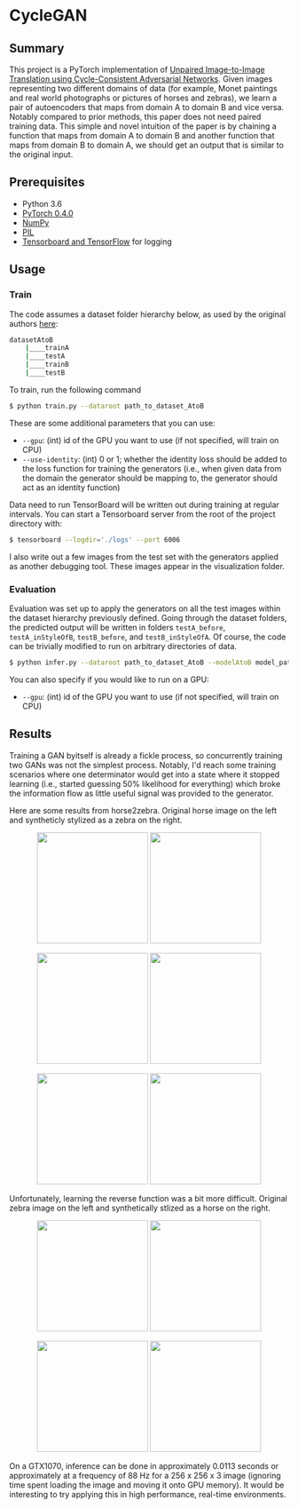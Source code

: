 # CycleGAN

## Summary
This project is a PyTorch implementation of [Unpaired Image-to-Image Translation using Cycle-Consistent Adversarial Networks](https://arxiv.org/abs/1703.10593). Given images representing two different domains of data (for example, Monet paintings and real world photographs or pictures of horses and zebras), we learn a pair of autoencoders that maps from domain A to domain B and vice versa. Notably compared to prior methods, this paper does not need paired training data. This simple and novel intuition of the paper is by chaining a function that maps from domain A to domain B and another function that maps from domain B to domain A, we should get an output that is similar to the original input.

## Prerequisites
- Python 3.6
- [PyTorch 0.4.0](http://pytorch.org/)
- [NumPy](http://www.numpy.org/)
- [PIL](http://pillow.readthedocs.io/en/3.1.x/installation.html)
- [Tensorboard and TensorFlow](https://www.tensorflow.org) for logging

## Usage
### Train

The code assumes a dataset folder hierarchy below, as used by the original authors [here](https://people.eecs.berkeley.edu/~taesung_park/CycleGAN/datasets/):

```bash
datasetAtoB
    |____trainA
    |____testA
    |____trainB
    |____testB
```

To train, run the following command

```bash
$ python train.py --dataroot path_to_dataset_AtoB
```

These are some additional parameters that you can use:
* `--gpu`: (int) id of the GPU you want to use (if not specified, will train on CPU)
* `--use-identity`: (int) 0 or 1; whether the identity loss should be added to the loss function for training the generators (i.e., when given data from the domain the generator should be mapping to, the generator should act as an identity function)

Data need to run TensorBoard will be written out during training at regular intervals. You can start a Tensorboard server from the root of the project directory with:

```bash
$ tensorboard --logdir='./logs' --port 6006
```

I also write out a few images from the test set with the generators applied as another debugging tool. These images appear in the visualization folder.

### Evaluation

Evaluation was set up to apply the generators on all the test images within the dataset hierarchy previously defined. Going through the dataset folders, the predicted output will be written in folders `testA_before`, `testA_inStyleOfB`, `testB_before`, and `testB_inStyleOfA`. Of course, the code can be trivially modified to run on arbitrary directories of data. 

```bash
$ python infer.py --dataroot path_to_dataset_AtoB --modelAtoB model_path_AtoB --modelBtoA model_path_BtoA
```

You can also specify if you would like to run on a GPU:
* `--gpu`: (int) id of the GPU you want to use (if not specified, will train on CPU)

## Results

Training a GAN byitself is already a fickle process, so concurrently training two GANs was not the simplest process. Notably, I'd reach some training scenarios where one determinator would get into a state where it stopped learning (i.e., started guessing 50% likelihood for everything) which broke the information flow as little useful signal was provided to the generator.

Here are some results from horse2zebra. Original horse image on the left and syntheticly stylized as a zebra on the right.

<p align="center">
    <img src="resources/horse2zebra_horse_0.jpg" height="200px">
    <img src="resources/horse2zebra_zebra_0.jpg" height="200px">
</p>
<p align="center">
    <img src="resources/horse2zebra_horse_1.jpg" height="200px">
    <img src="resources/horse2zebra_zebra_1.jpg" height="200px">
</p>
<p align="center">
    <img src="resources/horse2zebra_horse_2.jpg" height="200px">
    <img src="resources/horse2zebra_zebra_2.jpg" height="200px">
</p>

Unfortunately, learning the reverse function was a bit more difficult. Original zebra image on the left and synthetically stlized as a horse on the right.

<p align="center">
    <img src="resources/zebra2horse_zebra_0.jpg" height="200px">
    <img src="resources/zebra2horse_horse_0.jpg" height="200px">
</p>
<p align="center">
    <img src="resources/zebra2horse_zebra_1.jpg" height="200px">
    <img src="resources/zebra2horse_horse_1.jpg" height="200px">
</p>

On a GTX1070, inference can be done in approximately 0.0113 seconds or approximately at a frequency of 88 Hz for a 256 x 256 x 3 image (ignoring time spent loading the image and moving it onto GPU memory). It would be interesting to try applying this in high performance, real-time environments. 
